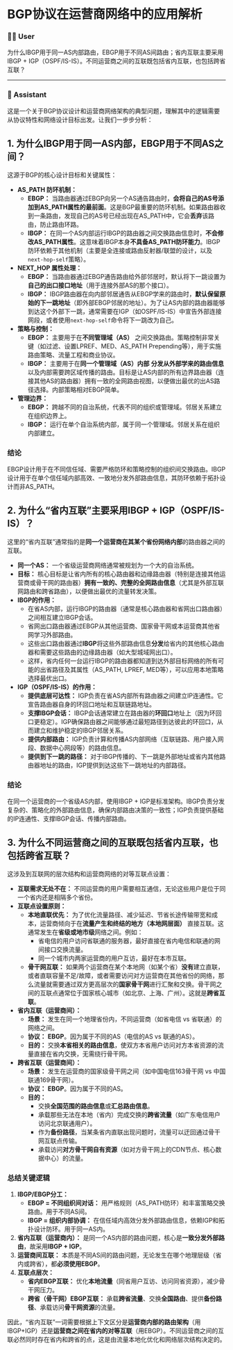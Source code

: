 # BGP协议在运营商网络中的应用解析

### 🧑‍💻 User

为什么IBGP用于同一AS内部路由，EBGP用于不同AS间路由；省内互联主要采用IBGP + IGP（OSPF/IS-IS）。不同运营商之间的互联既包括省内互联，也包括跨省互联？

---

### 🤖 Assistant

这是一个关于BGP协议设计和运营商网络架构的典型问题，理解其中的逻辑需要从协议特性和网络设计目标出发。让我们一步步分析：

## 1. 为什么IBGP用于同一AS内部，EBGP用于不同AS之间？

这源于BGP的核心设计目标和关键属性：

*   **AS_PATH 防环机制：**
    *   **EBGP：** 当路由器通过EBGP向另一个AS通告路由时，**会将自己的AS号添加到AS_PATH属性的最前面**。这是BGP最重要的防环机制。如果路由器收到一条路由，发现自己的AS号已经出现在AS_PATH中，它会**丢弃**该路由，防止路由环路。
    *   **IBGP：** 在同一个AS内部运行IBGP的路由器之间交换路由信息时，**不会修改AS_PATH属性**。这意味着IBGP本身**不具备AS_PATH防环能力**。IBGP防环依赖于其他机制（主要是全连接或路由反射器/联盟的设计，以及`next-hop-self`策略）。
*   **NEXT_HOP 属性处理：**
    *   **EBGP：** 当路由器通过EBGP通告路由给外部邻居时，默认将下一跳设置为**自己的出口接口地址**（用于连接外部AS的那个接口）。
    *   **IBGP：** IBGP路由器在向内部邻居通告从EBGP学来的路由时，**默认保留原始的下一跳地址**（即外部EBGP邻居的地址）。为了让AS内部的路由器能够到达这个外部下一跳，通常需要在IGP（如OSPF/IS-IS）中宣告外部连接网段，或者使用`next-hop-self`命令将下一跳改为自己。
*   **策略与控制：**
    *   **EBGP：** 主要用于在**不同管理域（AS）** 之间交换路由。策略控制非常关键（如过滤、设置LPREF、MED、AS_PATH Prepending等），用于实施路由策略、流量工程和商业协议。
    *   **IBGP：** 主要用于在**同一个管理域（AS）内部** **分发从外部学来的路由信息**以及内部需要跨区域传播的路由。目标是让AS内部的所有边界路由器（连接其他AS的路由器）拥有一致的全网路由视图，以便做出最优的出AS路径选择。内部策略相对EBGP简单。
*   **管理边界：**
    *   **EBGP：** 跨越不同的自治系统，代表不同的组织或管理域。邻居关系建立在组织边界上。
    *   **IBGP：** 运行在单个自治系统内部，属于同一个管理域。邻居关系在组织内部建立。

### 结论
EBGP设计用于在不同信任域、需要严格防环和策略控制的组织间交换路由。IBGP设计用于在单个信任域内部高效、一致地分发外部路由信息，其防环依赖于拓扑设计而非AS_PATH。

## 2. 为什么“省内互联”主要采用IBGP + IGP（OSPF/IS-IS）？

这里的“省内互联”通常指的是**同一个运营商在其某个省份网络内部**的路由器之间的互联。

*   **同一个AS：** 一个省级运营商网络通常被规划为一个大的自治系统。
*   **目标：** 核心目标是让省内所有的核心路由器和边缘路由器（特别是连接其他运营商或骨干网的路由器）**拥有一致的、完整的全网路由信息**（尤其是外部互联网路由和跨省路由），以便做出最优的流量转发决策。
*   **IBGP的作用：**
    *   在省AS内部，运行IBGP的路由器（通常是核心路由器和省网出口路由器）之间相互建立IBGP会话。
    *   省网出口路由器通过EBGP从其他运营商、国家骨干网或本运营商其他省网学习外部路由。
    *   这些出口路由器通过**IBGP**将这些外部路由信息**分发**给省内的其他核心路由器和需要这些路由的边缘路由器（如大型城域网出口）。
    *   这样，省内任何一台运行IBGP的路由器都知道到达外部目标网络的所有可能的出省路径及其属性（AS_PATH, LPREF, MED等），可以应用本地策略选择最优出口。
*   **IGP（OSPF/IS-IS）的作用：**
    *   **提供底层可达性：** IGP负责在省AS内部所有路由器之间建立IP连通性。它宣告路由器自身的环回口地址和互联链路地址。
    *   **支撑IBGP会话：** IBGP会话通常建立在路由器的**环回口**地址上（因为环回口更稳定）。IGP确保路由器之间能够通过最短路径到达彼此的环回口，从而建立和维护稳定的IBGP邻居关系。
    *   **提供内部路由：** IGP负责计算和传播AS内部网络（互联链路、用户接入网段、数据中心网段等）的路由信息。
    *   **提供到下一跳的路径：** 对于IBGP传播的、下一跳是外部地址或省内其他路由器地址的路由，IGP提供到达这些下一跳地址的内部路径。

### 结论
在同一个运营商的一个省级AS内部，使用IBGP + IGP是标准架构。IBGP负责分发复杂的、策略化的外部路由信息，确保内部路由决策的一致性；IGP负责提供基础的IP连通性、支撑IBGP会话、传播内部路由。

## 3. 为什么不同运营商之间的互联既包括省内互联，也包括跨省互联？

这涉及到互联网的层次结构和运营商网络的对等互联点设置：

*   **互联需求无处不在：** 不同运营商的用户需要相互通信，无论这些用户是位于同一个省内还是相隔多个省份。
*   **互联点设置原则：**
    *   **本地直联优先：** 为了优化流量路径、减少延迟、节省长途传输带宽和成本，运营商倾向于在**流量产生和终结的地方（本地网层面）** 直接互联。这通常发生在**省级或地市级**网络之间。例如：
        *   省电信的用户访问省联通的服务器，最好直接在省内电信和联通的网间接口交换流量。
        *   同一个城市内两家运营商的用户互访，最好在本市互联。
    *   **骨干网互联：** 如果两个运营商在某个本地网（如某个省）**没有**建立直联，或者直联容量不足/故障，或者需要访问对方运营商在其他省份的网络，那么流量就需要通过双方更高层次的**国家骨干网**进行汇聚和交换。骨干网之间的互联点通常位于国家核心城市（如北京、上海、广州）。这就是**跨省互联**。
*   **省内互联（运营商间）：**
    *   **场景：** 发生在同一个地理省份内，不同运营商（如省电信 vs 省联通）的网络之间。
    *   **协议：** **EBGP**。因为属于不同的AS（电信的AS vs 联通的AS）。
    *   **目的：** 交换**本省相关的路由信息**，使双方本省用户访问对方本省资源的流量直接在省内交换，无需绕行骨干网。
*   **跨省互联（运营商间）：**
    *   **场景：** 发生在运营商的国家级骨干网之间（如中国电信163骨干网 vs 中国联通169骨干网）。
    *   **协议：** **EBGP**。因为属于不同的AS。
    *   **目的：**
        *   交换**全国范围的路由信息**或**汇总路由信息**。
        *   承载那些无法在本地（省内）完成交换的**跨省流量**（如广东电信用户访问北京联通用户）。
        *   作为**备份路径**，当某条省内直联出现问题时，流量可以迂回通过骨干网互联点传输。
        *   承载访问**对方骨干网自有资源**（如对方骨干网上的CDN节点、核心数据中心）的流量。

### 总结关键逻辑

1.  **IBGP/EBGP分工：**
    *   **EBGP = 不同组织间对话：** 用严格规则（AS_PATH防环）和丰富策略交换路由。用于不同AS间。
    *   **IBGP = 组织内部协调：** 在信任域内高效分发外部路由信息，依赖IGP和拓扑设计防环。用于同一AS内。
2.  **省内互联（运营商内）：** 是同一个AS内部的路由问题，核心是**一致分发外部路由**，故采用**IBGP + IGP**。
3.  **运营商间互联：** 本质是不同AS间的路由问题，无论发生在哪个地理层级（省内或跨省），都**必须使用EBGP**。
4.  **互联点层次：**
    *   **省内EBGP互联：** 优化**本地流量**（同省用户互访、访问同省资源），减少骨干网压力。
    *   **跨省（骨干网）EBGP互联：** 承载**跨省流量**、交换**全国路由**、提供**备份路径**、承载访问**骨干网资源**的流量。

因此，“省内互联”一词需要根据上下文区分是**运营商内部的路由架构**（用IBGP+IGP）还是**运营商之间在省内的对等互联**（用EBGP）。不同运营商之间的互联必然同时存在省内和跨省的点，这是由流量本地化优化和网络层次结构决定的。